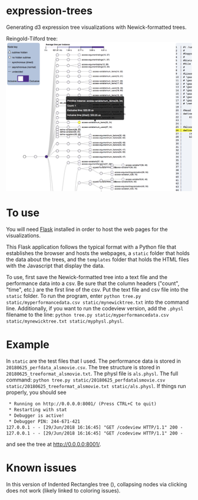 # expression-trees
Generating d3 expression tree visualizations with Newick-formatted trees.

Reingold-Tilford tree:
![Image of rt_tree](codeview.png)

# To use
You will need [Flask](http://flask.pocoo.org/) installed in order to host the web pages for the visualizations. 

This Flask application follows the typical format with a Python file that establishes the browser and hosts the webpages, a `static` folder that holds the data about the trees, and the `templates` folder that holds the HTML files with the Javascript that display the data. 

To use, first save the Newick-formatted tree into a text file and the performance data into a csv. Be sure that the column headers ("count", "time", etc.) are the first line of the csv. Put the text file and csv file into the `static` folder. To run the program, enter `python tree.py static/myperformancedata.csv static/mynewicktree.txt` into the command line. Additionally, if you want to run the codeview version, add the `.physl` filename to the line: `python tree.py static/myperformancedata.csv static/mynewicktree.txt static/myphysl.physl`.

# Example

In `static` are the test files that I used. The performance data is stored in `20180625_perfdata_alsmovie.csv`. The tree structure is stored in `20180625_treeformat_alsmovie.txt`. The physl file is `als.physl`. The full command: `python tree.py static/20180625_perfdatalsmovie.csv static/20180625_treeformat_alsmovie.txt static/als.physl`. If things run properly, you should see 
```
 * Running on http://0.0.0.0:8001/ (Press CTRL+C to quit)
 * Restarting with stat
 * Debugger is active!
 * Debugger PIN: 244-671-421
127.0.0.1 - - [29/Jun/2018 16:16:45] "GET /codeview HTTP/1.1" 200 -
127.0.0.1 - - [29/Jun/2018 16:16:45] "GET /codeview HTTP/1.1" 200 -
```
and see the tree at http://0.0.0.0:8001/.

# Known issues
In this version of Indented Rectangles tree (), collapsing nodes via clicking does not work (likely linked to coloring issues).


